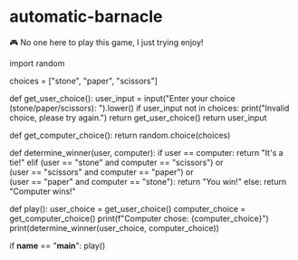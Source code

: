 # automatic-barnacle
🎮 No one here to play this game, I just trying enjoy!

import random

choices = ["stone", "paper", "scissors"]

def get_user_choice():
    user_input = input("Enter your choice (stone/paper/scissors): ").lower()
    if user_input not in choices:
        print("Invalid choice, please try again.")
        return get_user_choice()
    return user_input

def get_computer_choice():
    return random.choice(choices)

def determine_winner(user, computer):
    if user == computer:
        return "It's a tie!"
    elif (user == "stone" and computer == "scissors") or \
         (user == "scissors" and computer == "paper") or \
         (user == "paper" and computer == "stone"):
        return "You win!"
    else:
        return "Computer wins!"

def play():
    user_choice = get_user_choice()
    computer_choice = get_computer_choice()
    print(f"Computer chose: {computer_choice}")
    print(determine_winner(user_choice, computer_choice))

if __name__ == "__main__":
    play()